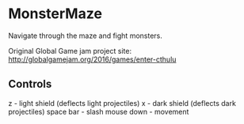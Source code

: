 # MonsterMaze
Navigate through the maze and fight monsters.

Original Global Game jam project site: http://globalgamejam.org/2016/games/enter-cthulu

## Controls
z - light shield (deflects light projectiles)
x - dark shield (deflects dark projectiles)
space bar - slash
mouse down - movement
